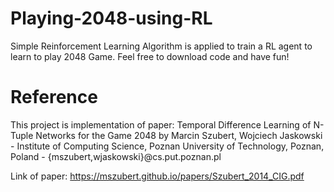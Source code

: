 # Playing-2048-using-RL
Simple Reinforcement Learning Algorithm is applied to train a RL agent to learn to play 2048 Game. Feel free to download code and have fun!

# Reference
This project is implementation of paper: Temporal Difference Learning of N-Tuple Networks for the Game 2048 by Marcin Szubert, Wojciech Jaskowski - Institute of Computing Science, Poznan University of Technology, Poznan, Poland - {mszubert,wjaskowski}@cs.put.poznan.pl

Link of paper: https://mszubert.github.io/papers/Szubert_2014_CIG.pdf

